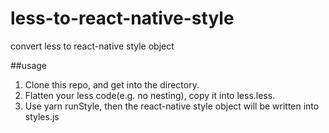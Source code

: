 # less-to-react-native-style
convert less to react-native style object

##usage
1. Clone this repo, and get into the directory.
2. Flatten your less code(e.g. no nesting), copy it into less.less.
3. Use yarn runStyle, then the react-native style object will be written into styles.js
